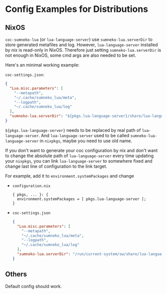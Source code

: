 # Config Examples for Distributions

## NixOS

`coc-sumneko-lua` (or `lua-language-server`) use `sumneko-lua.serverDir` to store generated metafiles and log. However, `lua-language-server` installed by nix is read-only in NixOS. Therefore just setting `sumneko-lua.serverDir` is not enough in NixOS, some cmd args are also needed to be set.

Here's an minimal working example:

`coc-settings.json`:

```json
{
  "Lua.misc.parameters": [
    "--metapath",
    "~/.cache/sumneko_lua/meta",
    "--logpath",
    "~/.cache/sumneko_lua/log"
  ],
  "sumneko-lua.serverDir": "${pkgs.lua-language-server}/share/lua-language-server"
}
```

`${pkgs.lua-language-server}` needs to be replaced by real path of `lua-language-server`. And `lua-language-server` used to be called `sumneko-lua-language-server` in `nixpkgs`, maybe you need to use old name.

If you don't want to generate your coc configuration by nix and don't want to change the absolute path of `lua-language-server` every time updating your `nixpkgs`, you can link `lua-language-server` to somewhere fixed and change last line of configuration to the link target.

For example, add it to `environment.systemPackages` and change 

- `configuration.nix`

  ```
  { pkgs, ... }: {
    environment.systemPackages = [ pkgs.lua-language-server ];
  }
  ```

- `coc-settings.json`

  ```json
  {
    "Lua.misc.parameters": [
      "--metapath",
      "~/.cache/sumneko_lua/meta",
      "--logpath",
      "~/.cache/sumneko_lua/log"
    ],
    "sumneko-lua.serverDir": "/run/current-system/sw/share/lua-language-server"
  }
  ```

## Others

Default config should work.
